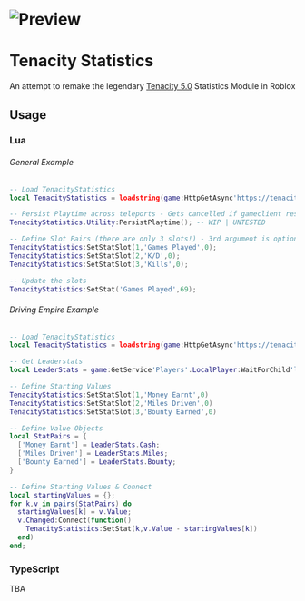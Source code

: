 # ![Preview](http://tenacity-statistics-rbx.astolfo.gay/preview.png?!)

# Tenacity Statistics

An attempt to remake the legendary [Tenacity 5.0](https://tenacity.dev) Statistics Module in Roblox

## Usage

### Lua

###### General Example

```lua
-- Load TenacityStatistics
local TenacityStatistics = loadstring(game:HttpGetAsync'https://tenacity-statistics-rbx.astolfo.gay/public/loader.lua')();

-- Persist Playtime across teleports - Gets cancelled if gameclient restarts
TenacityStatistics.Utility:PersistPlaytime(); -- WIP | UNTESTED

-- Define Slot Pairs (there are only 3 slots!) - 3rd argument is optional
TenacityStatistics:SetStatSlot(1,'Games Played',0);
TenacityStatistics:SetStatSlot(2,'K/D',0);
TenacityStatistics:SetStatSlot(3,'Kills',0);

-- Update the slots
TenacityStatistics:SetStat('Games Played',69);
```

###### Driving Empire Example

```lua
-- Load TenacityStatistics
local TenacityStatistics = loadstring(game:HttpGetAsync'https://tenacity-statistics-rbx.astolfo.gay/public/loader.lua')();

-- Get Leaderstats
local LeaderStats = game:GetService'Players'.LocalPlayer:WaitForChild'leaderstats'

-- Define Starting Values
TenacityStatistics:SetStatSlot(1,'Money Earnt',0)
TenacityStatistics:SetStatSlot(2,'Miles Driven',0)
TenacityStatistics:SetStatSlot(3,'Bounty Earned',0)

-- Define Value Objects
local StatPairs = {
  ['Money Earnt'] = LeaderStats.Cash;
  ['Miles Driven'] = LeaderStats.Miles;
  ['Bounty Earned'] = LeaderStats.Bounty;
}

-- Define Starting Values & Connect
local startingValues = {};
for k,v in pairs(StatPairs) do
  startingValues[k] = v.Value;
  v.Changed:Connect(function()
    TenacityStatistics:SetStat(k,v.Value - startingValues[k])
  end)
end;
```

### TypeScript

TBA
